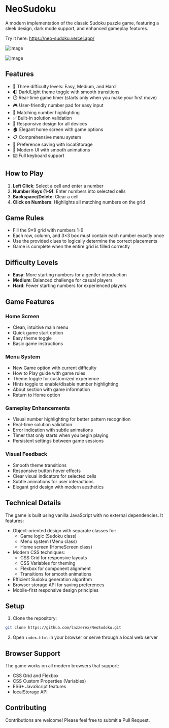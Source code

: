 # NeoSudoku

A modern implementation of the classic Sudoku puzzle game, featuring a sleek design, dark mode support, and enhanced gameplay features.

Try it here: https://neo-sudoku.vercel.app/

![image](https://github.com/user-attachments/assets/d5f9efad-bcaa-4bc7-9af9-745642493536)

![image](https://github.com/user-attachments/assets/ef9e72a2-aab7-44af-8c5d-31241594a44e)

## Features

- 🧩 Three difficulty levels: Easy, Medium, and Hard
- 🌓 Dark/Light theme toggle with smooth transitions
- ⏱️ Real-time game timer (starts only when you make your first move)
- 🎮 User-friendly number pad for easy input
- 🔢 Matching number highlighting
- ✅ Built-in solution validation
- 📱 Responsive design for all devices
- 🏠 Elegant home screen with game options
- 📋 Comprehensive menu system
- 💾 Preference saving with localStorage
- 🎨 Modern UI with smooth animations
- ⌨️ Full keyboard support

## How to Play

1. **Left Click**: Select a cell and enter a number
2. **Number Keys (1-9)**: Enter numbers into selected cells
3. **Backspace/Delete**: Clear a cell
4. **Click on Numbers**: Highlights all matching numbers on the grid

## Game Rules

- Fill the 9×9 grid with numbers 1-9
- Each row, column, and 3×3 box must contain each number exactly once
- Use the provided clues to logically determine the correct placements
- Game is complete when the entire grid is filled correctly

## Difficulty Levels

- **Easy**: More starting numbers for a gentler introduction
- **Medium**: Balanced challenge for casual players
- **Hard**: Fewer starting numbers for experienced players

## Game Features

### Home Screen
- Clean, intuitive main menu
- Quick game start option
- Easy theme toggle
- Basic game instructions

### Menu System
- New Game option with current difficulty
- How to Play guide with game rules
- Theme toggle for customized experience
- Hints toggle to enable/disable number highlighting
- About section with game information
- Return to Home option

### Gameplay Enhancements
- Visual number highlighting for better pattern recognition
- Real-time solution validation
- Error indication with subtle animations
- Timer that only starts when you begin playing
- Persistent settings between game sessions

### Visual Feedback
- Smooth theme transitions
- Responsive button hover effects
- Clear visual indicators for selected cells
- Subtle animations for user interactions
- Elegant grid design with modern aesthetics

## Technical Details

The game is built using vanilla JavaScript with no external dependencies. It features:

- Object-oriented design with separate classes for:
  - Game logic (Sudoku class)
  - Menu system (Menu class)
  - Home screen (HomeScreen class)
- Modern CSS techniques:
  - CSS Grid for responsive layouts
  - CSS Variables for theming
  - Flexbox for component alignment
  - Transitions for smooth animations
- Efficient Sudoku generation algorithm
- Browser storage API for saving preferences
- Mobile-first responsive design principles

## Setup

1. Clone the repository:
```bash
git clone https://github.com/lazzerex/NeoSudoku.git
```

2. Open `index.html` in your browser or serve through a local web server

## Browser Support

The game works on all modern browsers that support:
- CSS Grid and Flexbox
- CSS Custom Properties (Variables)
- ES6+ JavaScript features
- localStorage API

## Contributing

Contributions are welcome! Please feel free to submit a Pull Request.
